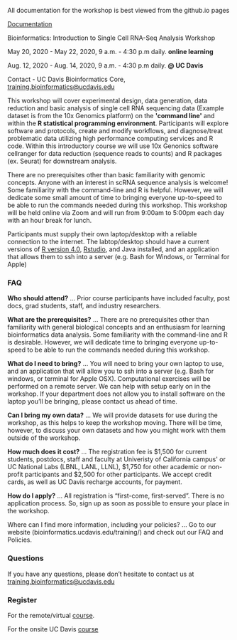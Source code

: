 All documentation for the workshop is best viewed from the github.io pages

[Documentation](https://ucdavis-bioinformatics-training.github.io/2020-Intro_Single_Cell_RNA_Seq/)

Bioinformatics: Introduction to Single Cell RNA-Seq Analysis Workshop

May 20, 2020 - May 22, 2020, 9 a.m. - 4:30 p.m daily. **online learning**

Aug. 12, 2020 - Aug. 14, 2020, 9 a.m. - 4:30 p.m daily. **@ UC Davis**

Contact - UC Davis Bioinformatics Core, [training.bioinformatics@ucdavis.edu](mailto:training.bioinformatics@ucdavis.edu)

This workshop will cover experimental design, data generation, data reduction and basic analysis of single cell RNA sequencing data (Example dataset is from the 10x Genomics platform) on the __'command line'__ and within the __R statistical programming environment__. Participants will explore software and protocols, create and modify workflows, and diagnose/treat problematic data utilizing high performance computing services and R code. Within this introductory course we will use 10x Genonics software cellranger for data reduction (sequence reads to counts) and R packages (ex. Seurat) for downstream analysis.

There are no prerequisites other than basic familiarity with genomic concepts. Anyone with an interest in scRNA sequence analysis is welcome! Some familiarity with the command-line and R is helpful. However, we will dedicate some small amount of time to bringing everyone up-to-speed to be able to run the commands needed during this workshop. This workshop will be held online via Zoom and will run from 9:00am to 5:00pm each day with an hour break for lunch.

Participants must supply their own laptop/desktop with a reliable connection to the internet. The labtop/desktop should have a current versions of [R version 4.0](https://cloud.r-project.org/), [Rstudio](https://rstudio.com/products/rstudio/download/#download), and Java installed, and an application that allows them to ssh into a server (e.g. Bash for Windows, or Terminal for Apple)

### FAQ

**Who should attend?** … Prior course participants have included faculty, post docs, grad students, staff, and industry researchers.

**What are the prerequisites?** … There are no prerequisites other than familiarity with general biological concepts and an enthusiasm for learning bioinformatics data analysis. Some familiarity with the command-line and R is desirable.  However, we will dedicate time to bringing everyone up-to-speed to be able to run the commands needed during this workshop.

**What do I need to bring?** … You will need to bring your own laptop to use, and an application that will allow you to ssh into a server (e.g. Bash for windows, or terminal for Apple OSX). Computational exercises will be performed on a remote server. We can help with setup early on in the workshop. If your department does not allow you to install software on the laptop you’ll be bringing, please contact us ahead of time.

**Can I bring my own data?** … We will provide datasets for use during the workshop, as this helps to keep the workshop moving. There will be time, however, to discuss your own datasets and how you might work with them outside of the workshop.

**How much does it cost?** … The registration fee is $1,500 for current students, postdocs, staff and faculty at Univeristy of California campus' or UC National Labs (LBNL, LANL, LLNL), $1,750 for other academic or non-profit participants and $2,500 for other participants. We accept credit cards, as well as UC Davis recharge accounts, for payment.

**How do I apply?** … All registration is “first-come, first-served”. There is no application process.  So, sign up as soon as possible to ensure your place in the workshop.

Where can I find more information, including your policies?  ... Go to our website (bioinformatics.ucdavis.edu/training/) and check out our FAQ and Policies.

### Questions

If you have any questions, please don’t hesitate to contact us at [training.bioinformatics@ucdavis.edu](mailto:training.bioinformatics@ucdavis.edu)


### Register

For the remote/virtual [course](https://registration.genomecenter.ucdavis.edu/events/intro_scRNASeq_remote/).

For the onsite UC Davis [course](https://registration.genomecenter.ucdavis.edu/events/intro_scRNASeq_2020_Davis/)
